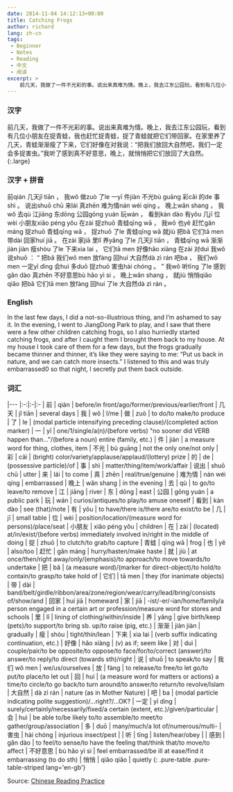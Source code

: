 ```yaml
---
date: 2014-11-04 14:12:13+00:00
title: Catching Frogs
author: richard 
lang: zh-cn
tags:
 - Beginner
 - Notes
 - Reading
 - 中文
 - 阅读
excerpt: >
    前几天，我做了一件不光彩的事。说出来真难为情。晚上，我去江东公园玩，看到有几位小朋友在捉青蛙，我也赶忙捉青蛙，捉了青蛙就把它们带回家。在家里养了几天，青蛙渐渐瘦了下来，它们好像在对我说：“把我们放回大自然吧，我们一定会多捉害虫。”我听了感到真不好意思，晚上，就悄悄把它们放回了大自然。
---
```


### 汉字

前几天，我做了一件不光彩的事。说出来真难为情。晚上，我去江东公园玩，看到有几位小朋友在捉青蛙，我也赶忙捉青蛙，捉了青蛙就把它们带回家。在家里养了几天，青蛙渐渐瘦了下来，它们好像在对我说：“把我们放回大自然吧，我们一定会多捉害虫。”我听了感到真不好意思，晚上，就悄悄把它们放回了大自然。
{:.large}

### 汉字 + 拼音

前qián 几天jǐ tiān ， 我wǒ 做zuò 了le 一yī 件jiàn 不光bù guāng 彩cǎi 的de 事shì 。 说出shuō chū 来lái 真zhēn 难为情nán wéi qíng 。 晚上wǎn shang ， 我wǒ 去qù 江jiāng 东dōng 公园gōng yuán 玩wán ， 看到kàn dào 有yǒu 几jī 位wèi 小朋友xiǎo péng yǒu 在zài 捉zhuō 青蛙qīng wā ， 我wǒ 也yě 赶忙gǎn máng 捉zhuō 青蛙qīng wā ， 捉zhuō 了le 青蛙qīng wā 就jiù 把bǎ 它们tā men 带dài 回家huí jiā 。 在zài 家jiā 里lǐ 养yǎng 了le 几天jǐ tiān ， 青蛙qīng wā 渐渐jiàn jiàn 瘦shòu 了le 下来xia lai ， 它们tā men 好像hǎo xiàng 在zài 对duì 我wǒ 说shuō ： “ 把bǎ 我们wǒ men 放fàng 回huí 大自然dà zì rán 吧ba ， 我们wǒ men 一定yī dìng 会huì 多duō 捉zhuō 害虫hài chóng 。 ” 我wǒ 听tīng 了le 感到gǎn dào 真zhēn 不好意思bù hǎo yì si ， 晚上wǎn shang ， 就jiù 悄悄qiǎo qiǎo 把bǎ 它们tā men 放fàng 回huí 了le 大自然dà zì rán 。

### English

In the last few days, I did a not-so-illustrious thing, and I’m ashamed to say it. In the evening, I went to JiangDong Park to play, and I saw that there were a few other children catching frogs, so I also hurriedly started catching frogs, and after I caught them I brought them back to my house. At my house I took care of them for a few days, but the frogs gradually became thinner and thinner, it’s like they were saying to me: “Put us back in nature, and we can catch more insects.” I listened to this and was truly embarrassed0 so that night, I secretly put them back outside.

### 词汇

|---
|:-:|:-|:-
| 前  | qián | before/in front/ago/former/previous/earlier/front
| 几天 | jǐ tiān | several days
| 我 | wǒ | I/me
| 做 | zuò | to do/to make/to produce
| 了 | le | (modal particle intensifying preceding clause)/(completed action marker)
| 一 | yī | one/1/single/a(n)/(before verbs) "no sooner did VERB happen than..."/(before a noun) entire (family, etc.)
| 件 | jiàn | a measure word for thing, clothes, item
| 不光 | bù guāng | not the only one/not only
| 彩 | cǎi | (bright) color/variety/applause/applaud/(lottery) prize
| 的 | de | (possessive particle)/of
| 事 | shì | matter/thing/item/work/affair
| 说出 | shuō chū | utter
| 来 | lái | to come
| 真 | zhēn | real/true/genuine
| 难为情 | nán wéi qíng | embarrassed
| 晚上 | wǎn shang | in the evening
| 去 | qù | to go/to leave/to remove
| 江 | jiāng | river
| 东 | dōng | east
| 公园 | gōng yuán | a public park
| 玩 | wán | curios/antiques/to play/to amuse oneself
| 看到 | kàn dào | see (that)/note
| 有 | yǒu | to have/there is/there are/to exist/to be
| 几 | jī | small table
| 位 | wèi | position/location/(measure word for persons)/place/seat
| 小朋友 | xiǎo péng yǒu | children
| 在 | zài | (located) at/in/exist/(before verbs) immediately involved in/right in the middle of doing
| 捉 | zhuō | to clutch/to grab/to capture
| 青蛙 | qīng wā | frog
| 也 | yě | also/too
| 赶忙 | gǎn máng | hurry/hasten/make haste
| 就 | jiù | at once/then/right away/only/(emphasis)/to approach/to move towards/to undertake
| 把 | bǎ | (a measure word)/(marker for direct-object)/to hold/to contain/to grasp/to take hold of
| 它们 | tā men | they (for inanimate objects)
| 带 | dài | band/belt/girdle/ribbon/area/zone/region/wear/carry/lead/bring/consists of/show/and
| 回家 | huí jiā | homeward
| 家 | jiā | -ist/-er/-ian/home/family/a person engaged in a certain art or profession/measure word for stores and schools
| 里 | lǐ | lining of clothing/within/inside
| 养 | yǎng | give birth/keep (pets)/to support/to bring sb. up/to raise (pig, etc.)
| 渐渐 | jiàn jiàn | gradually
| 瘦 | shòu | tight/thin/lean
| 下来 | xia lai | (verb suffix indicating continuation, etc.)
| 好像 | hǎo xiàng | (v) as if; seem like
| 对 | duì | couple/pair/to be opposite/to oppose/to face/for/to/correct (answer)/to answer/to reply/to direct (towards sth)/right
| 说 | shuō | to speak/to say
| 我们 wǒ men | we/us/ourselves
| 放 | fàng | to release/to free/to let go/to put/to place/to let out
| 回 | huí | (a measure word for matters or actions) a time/to circle/to go back/to turn around/to answer/to return/to revolve/Islam
| 大自然 | dà zì rán | nature (as in Mother Nature)
| 吧 | ba | (modal particle indicating polite suggestion)/...right?/...OK?
| 一定 | yī dìng | surely/certainly/necessarily/fixed/a certain (extent, etc.)/given/particular
| 会 | huì | be able to/be likely to/to assemble/to meet/to gather/group/association
| 多 | duō | many/much/a lot of/numerous/multi-
| 害虫 | hài chóng | injurious insect/pest |
| 听 | tīng | listen/hear/obey |
| 感到 | gǎn dào | to feel/to sense/to have the feeling that/think that/to move/to affect
| 不好意思 | bù hǎo yì si | feel embarrassed/be ill at ease/find it embarrassing (to do sth)
| 悄悄 | qiǎo qiǎo | quietly
{: .pure-table .pure-table-striped lang='en-gb'}

Source: [Chinese Reading Practice][crp]



[crp]: //chinesereadingpractice.com/2014/05/07/catching-frogs/ "Catching Frogs | Chinese Reading Practice"